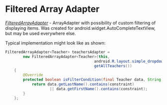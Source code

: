 Filtered Array Adapter
======================

[*FilteredArrayAdapter*](/src/io/github/omskscream/android/widget/FilteredArrayAdapter.java "FilteredArrayAdapter.java") - ArrayAdapter with possibility of custom filtering of displaying items.
Was created for android.widget.AutoCompleteTextView, but may be used everywhere else.

Typical implementation might look like as shown:

```java
FilteredArrayAdapter<Teacher> teachersAdapter = 
        new FilteredArrayAdapter<Teacher>(this, 
                                        android.R.layout.simple_dropdown_item_1line,
                                        getAllTeachers()) 
    {
        @Override
        protected boolean isFilterCondition(final Teacher data, String constraint) {
            return data.getLastName().contains(constraint) 
                    || data.getFirstName().contains(constraint);
        }
    };
```